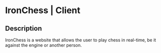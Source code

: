 # IronChess | Client

## Description

IronChess is a website that allows the user to play chess in real-time, be it against the engine or another person.
